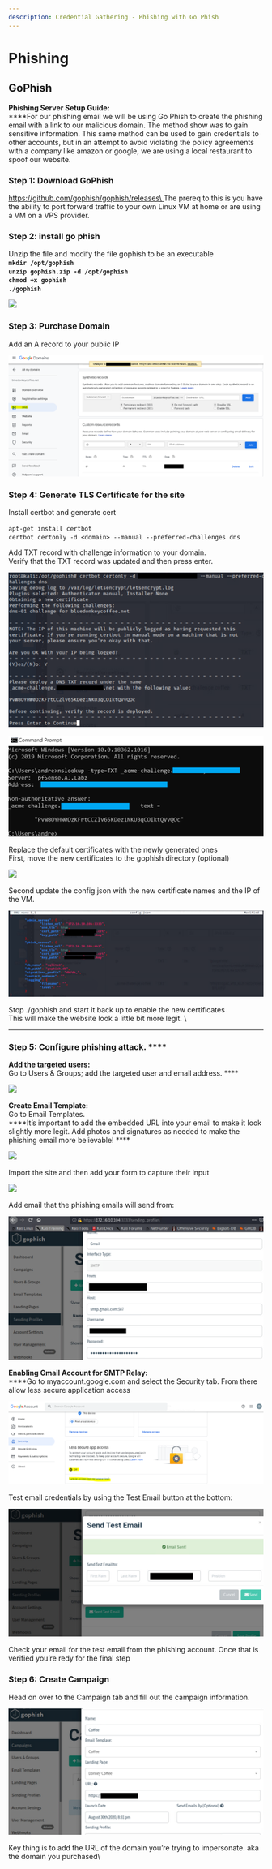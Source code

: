 ```yaml
---
description: Credential Gathering - Phishing with Go Phish
---
```


# Phishing

## GoPhish

**Phishing Server Setup Guide:**\
****For our phishing email we will be using Go Phish to create the phishing email with a link to our malicious domain. The method show was to gain sensitive information. This same method can be used to gain credentials to other accounts, but in an attempt to avoid violating the policy agreements with a company like amazon or google, we are using a local restaurant to spoof our website.

### **Step 1:** Download GoPhish&#x20;

[https://github.com/gophish/gophish/releases\
](https://github.com/gophish/gophish/releases)The prereq to this is you have the ability to port forward traffic to your own Linux VM at home or are using a VM on a VPS provider.

### **Step 2: install go phish**

Unzip the file and modify the file gophish to be an executable\
**`mkdir /opt/gophish`**\
**`unzip gophish.zip -d /opt/gophish`**\
**`chmod +x gophish`**\
**`./gophish`**

![](https://lh6.googleusercontent.com/BVrveXdkwHvWEbcaKzE\_Bex6IYZaCy0zKzTeLYVsIZ4FmoGf\_XY8qdnT9IKfQKj5oHQS\_a7GDSZOWtB29hF5mZSvR9rELGkV8bDVq0DvqMRYAcbjhtMjd-Cq3IHINnXrCrttDrb9)

### **Step 3: Purchase Domain**

Add an A record to your public IP&#x20;

![](<../../.gitbook/assets/image (167).png>)

### **Step 4: Generate TLS Certificate for the site**

Install certbot and generate cert

`apt-get install certbot`\
`certbot certonly -d <domain> --manual --preferred-challenges dns`

Add TXT record with challenge information to your domain.\
Verify that the TXT record was updated and then press enter.

![Certbot cert](<../../.gitbook/assets/image (160).png>)

![verify the TXT record](<../../.gitbook/assets/image (161).png>)

Replace the default certificates with the newly generated ones\
First, move the new certificates to the gophish directory (optional)

![](https://lh3.googleusercontent.com/oTSbRu7VUCiLdAdAbFdQVBzBlanOjzJ74iFurWx68nPdAlI4Gw1kEACAdM5lpYJdZ6YAYeXHaXXWmJfW4Dx9a8EdWzUZrZuuwe-mhTlnp2MBqWSiqM-Po3H9c\_qjM7ilxH5wyHMl)

Second update the config.json with the new certificate names and the IP of the VM.&#x20;

![config.json](<../../.gitbook/assets/image (165).png>)

Stop ./gophish and start it back up to enable the new certificates\
This will make the website look a little bit more legit. \
****

### Step 5: Configure phishing attack. ****&#x20;

**Add the targeted users:**\
Go to Users & Groups; add the targeted user and email address. ****&#x20;

![](https://lh3.googleusercontent.com/bYulbqiVEdnFaxiv4IesPlyQCn5KeZ3Dr-O7qWjZ8bOq9Rq9Rrw1YssQg4eH4jDJSzu0kXNI4vJnnne7FMEPhvYsWL9I5b95ZAqwelMezJZIIB81w4RqPLZUlz0sKRcwm6\_o9BZG)

**Create Email Template:**\
Go to Email Templates.\
****It’s important to add the embedded URL into your email to make it look slightly more legit. Add photos and signatures as needed to make the phishing email more believable! ****&#x20;

![](https://lh4.googleusercontent.com/cjCTwc7QuH\_\_\_qnVg7LIF7d2kS0Yh7gxmIQCh071h1lwADqhXWBimaw-VvE7rXvO74mnAGUbKbm3uS9XiYUJKq1-euuyhkaI263vuFzzEB5G8L5hr4b-RVpsGZFCulRXDh8mn-xN)

Import the site and then add your form to capture their input

![](https://lh3.googleusercontent.com/hLneBzlCnSKGqFEg251nloK1VB-nvGdKDy00\_a0f\_ex33lFit02oVzTEdMSszuVl1PDhvM6V-6ko-IHUHyeX7YOIW361datoh31sC5qm\_EgoQq3FoOYlr7bEys55-SRUZnel0ArS)

Add email that the phishing emails will send from:

![](<../../.gitbook/assets/image (162).png>)

**Enabling Gmail Account for SMTP Relay:**\
****Go to myaccount.google.com and select the Security tab. From there allow less secure application access

![](<../../.gitbook/assets/image (158).png>)

Test email credentials by using the Test Email button at the bottom:

![](<../../.gitbook/assets/image (159).png>)

Check your email for the test email from the phishing account. Once that is verified you’re redy for the final step

### **Step 6: Create Campaign**

Head on over to the Campaign tab and fill out the campaign information.

![](<../../.gitbook/assets/image (163).png>)

Key thing is to add the URL of the domain you’re trying to impersonate. aka the domain you purchased\


